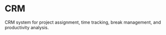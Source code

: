 # CRM
CRM system for project assignment, time tracking, break management, and productivity analysis.
